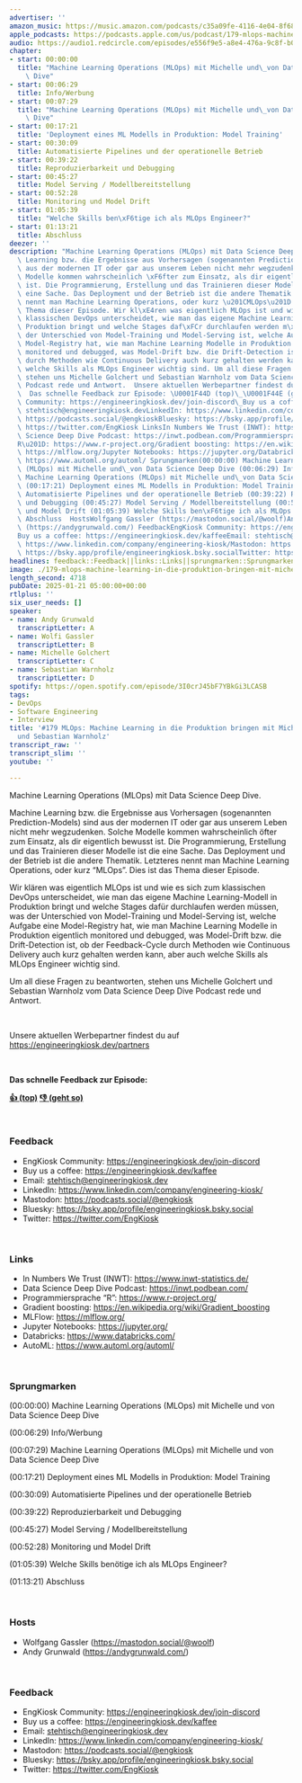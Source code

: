 ```yaml
---
advertiser: ''
amazon_music: https://music.amazon.com/podcasts/c35a09fe-4116-4e04-8f68-77d61b112e46/engineering-kiosk
apple_podcasts: https://podcasts.apple.com/us/podcast/179-mlops-machine-learning-in-die-produktion-bringen/id1603082924?i=1000684795392&uo=4
audio: https://audio1.redcircle.com/episodes/e556f9e5-a8e4-476a-9c8f-b0a32284d2fc/stream.mp3
chapter:
- start: 00:00:00
  title: "Machine Learning Operations (MLOps) mit Michelle und\_von Data Science Deep\
    \ Dive"
- start: 00:06:29
  title: Info/Werbung
- start: 00:07:29
  title: "Machine Learning Operations (MLOps) mit Michelle und\_von Data Science Deep\
    \ Dive"
- start: 00:17:21
  title: 'Deployment eines ML Modells in Produktion: Model Training'
- start: 00:30:09
  title: Automatisierte Pipelines und der operationelle Betrieb
- start: 00:39:22
  title: Reproduzierbarkeit und Debugging
- start: 00:45:27
  title: Model Serving / Modellbereitstellung
- start: 00:52:28
  title: Monitoring und Model Drift
- start: 01:05:39
  title: "Welche Skills ben\xF6tige ich als MLOps Engineer?"
- start: 01:13:21
  title: Abschluss
deezer: ''
description: "Machine Learning Operations (MLOps) mit Data Science Deep Dive. Machine\
  \ Learning bzw. die Ergebnisse aus Vorhersagen (sogenannten Prediction-Models) sind\
  \ aus der modernen IT oder gar aus unserem Leben nicht mehr wegzudenken. Solche\
  \ Modelle kommen wahrscheinlich \xF6fter zum Einsatz, als dir eigentlich bewusst\
  \ ist. Die Programmierung, Erstellung und das Trainieren dieser Modelle ist die\
  \ eine Sache. Das Deployment und der Betrieb ist die andere Thematik. Letzteres\
  \ nennt man Machine Learning Operations, oder kurz \u201CMLOps\u201D. Dies ist das\
  \ Thema dieser Episode. Wir kl\xE4ren was eigentlich MLOps ist und wie es sich zum\
  \ klassischen DevOps unterscheidet, wie man das eigene Machine Learning-Modell in\
  \ Produktion bringt und welche Stages daf\xFCr durchlaufen werden m\xFCssen, was\
  \ der Unterschied von Model-Training und Model-Serving ist, welche Aufgabe eine\
  \ Model-Registry hat, wie man Machine Learning Modelle in Produktion eigentlich\
  \ monitored und debugged, was Model-Drift bzw. die Drift-Detection ist, ob der Feedback-Cycle\
  \ durch Methoden wie Continuous Delivery auch kurz gehalten werden kann, aber auch\
  \ welche Skills als MLOps Engineer wichtig sind. Um all diese Fragen zu beantworten,\
  \ stehen uns Michelle Golchert und Sebastian Warnholz vom Data Science Deep Dive\
  \ Podcast rede und Antwort.  Unsere aktuellen Werbepartner findest du auf https://engineeringkiosk.dev/partners\
  \  Das schnelle Feedback zur Episode: \U0001F44D (top)\_\U0001F44E (geht so)  FeedbackEngKiosk\
  \ Community: https://engineeringkiosk.dev/join-discord\_Buy us a coffee: https://engineeringkiosk.dev/kaffeeEmail:\
  \ stehtisch@engineeringkiosk.devLinkedIn: https://www.linkedin.com/company/engineering-kiosk/Mastodon:\
  \ https://podcasts.social/@engkioskBluesky: https://bsky.app/profile/engineeringkiosk.bsky.socialTwitter:\
  \ https://twitter.com/EngKiosk LinksIn Numbers We Trust (INWT): https://www.inwt-statistics.de/Data\
  \ Science Deep Dive Podcast: https://inwt.podbean.com/Programmiersprache \u201C\
  R\u201D: https://www.r-project.org/Gradient boosting: https://en.wikipedia.org/wiki/Gradient_boostingMLFlow:\
  \ https://mlflow.org/Jupyter Notebooks: https://jupyter.org/Databricks: https://www.databricks.com/AutoML:\
  \ https://www.automl.org/automl/ Sprungmarken(00:00:00) Machine Learning Operations\
  \ (MLOps) mit Michelle und\_von Data Science Deep Dive (00:06:29) Info/Werbung (00:07:29)\
  \ Machine Learning Operations (MLOps) mit Michelle und\_von Data Science Deep Dive\
  \ (00:17:21) Deployment eines ML Modells in Produktion: Model Training (00:30:09)\
  \ Automatisierte Pipelines und der operationelle Betrieb (00:39:22) Reproduzierbarkeit\
  \ und Debugging (00:45:27) Model Serving / Modellbereitstellung (00:52:28) Monitoring\
  \ und Model Drift (01:05:39) Welche Skills ben\xF6tige ich als MLOps Engineer? (01:13:21)\
  \ Abschluss  HostsWolfgang Gassler (https://mastodon.social/@woolf)Andy Grunwald\
  \ (https://andygrunwald.com/) FeedbackEngKiosk Community: https://engineeringkiosk.dev/join-discord\_\
  Buy us a coffee: https://engineeringkiosk.dev/kaffeeEmail: stehtisch@engineeringkiosk.devLinkedIn:\
  \ https://www.linkedin.com/company/engineering-kiosk/Mastodon: https://podcasts.social/@engkioskBluesky:\
  \ https://bsky.app/profile/engineeringkiosk.bsky.socialTwitter: https://twitter.com/EngKiosk"
headlines: feedback::Feedback||links::Links||sprungmarken::Sprungmarken||hosts::Hosts
image: ./179-mlops-machine-learning-in-die-produktion-bringen-mit-michelle-golchert-und-sebastian-warnholz.jpg
length_second: 4718
pubDate: 2025-01-21 05:00:00+00:00
rtlplus: ''
six_user_needs: []
speaker:
- name: Andy Grunwald
  transcriptLetter: A
- name: Wolfi Gassler
  transcriptLetter: B
- name: Michelle Golchert
  transcriptLetter: C
- name: Sebastian Warnholz
  transcriptLetter: D
spotify: https://open.spotify.com/episode/3I0crJ45bF7YBkGi3LCASB
tags:
- DevOps
- Software Engineering
- Interview
title: '#179 MLOps: Machine Learning in die Produktion bringen mit Michelle Golchert
  und Sebastian Warnholz'
transcript_raw: ''
transcript_slim: ''
youtube: ''

---
```

<p><span>Machine Learning Operations (MLOps) mit Data Science Deep Dive.</span></p><p><span>Machine Learning bzw. die Ergebnisse aus Vorhersagen (sogenannten Prediction-Models) sind aus der modernen IT oder gar aus unserem Leben nicht mehr wegzudenken. Solche Modelle kommen wahrscheinlich öfter zum Einsatz, als dir eigentlich bewusst ist. Die Programmierung, Erstellung und das Trainieren dieser Modelle ist die eine Sache. Das Deployment und der Betrieb ist die andere Thematik. Letzteres nennt man Machine Learning Operations, oder kurz “MLOps”. Dies ist das Thema dieser Episode.</span></p><p><span>Wir klären was eigentlich MLOps ist und wie es sich zum klassischen DevOps unterscheidet, wie man das eigene Machine Learning-Modell in Produktion bringt und welche Stages dafür durchlaufen werden müssen, was der Unterschied von Model-Training und Model-Serving ist, welche Aufgabe eine Model-Registry hat, wie man Machine Learning Modelle in Produktion eigentlich monitored und debugged, was Model-Drift bzw. die Drift-Detection ist, ob der Feedback-Cycle durch Methoden wie Continuous Delivery auch kurz gehalten werden kann, aber auch welche Skills als MLOps Engineer wichtig sind.</span></p><p><span>Um all diese Fragen zu beantworten, stehen uns Michelle Golchert und Sebastian Warnholz vom Data Science Deep Dive Podcast rede und Antwort.</span></p><p><br></p><p>Unsere aktuellen Werbepartner findest du auf <a href="https://engineeringkiosk.dev/partners">https://engineeringkiosk.dev/partners</a></p><p><br></p><p><strong>Das schnelle Feedback zur Episode:</strong></p><p><a href="https://api.openpodcast.dev/feedback/179/upvote" rel="nofollow"><strong>👍 (top)</strong></a><strong> </strong><a href="https://api.openpodcast.dev/feedback/179/downvote" rel="nofollow"><strong>👎 (geht so)</strong></a></p><p><br></p><h3 id="feedback">Feedback</h3><ul><li>EngKiosk Community: <a href="https://engineeringkiosk.dev/join-discord">https://engineeringkiosk.dev/join-discord</a> </li><li>Buy us a coffee: <a href="https://engineeringkiosk.dev/kaffee">https://engineeringkiosk.dev/kaffee</a></li><li>Email: <a href="mailto:stehtisch@engineeringkiosk.dev" rel="nofollow">stehtisch@engineeringkiosk.dev</a></li><li>LinkedIn: <a href="https://www.linkedin.com/company/engineering-kiosk/" rel="nofollow">https://www.linkedin.com/company/engineering-kiosk/</a></li><li>Mastodon: <a href="https://podcasts.social/@engkiosk" rel="nofollow">https://podcasts.social/@engkiosk</a></li><li>Bluesky: <a href="https://bsky.app/profile/engineeringkiosk.bsky.social" rel="nofollow">https://bsky.app/profile/engineeringkiosk.bsky.social</a></li><li>Twitter: <a href="https://twitter.com/EngKiosk" rel="nofollow">https://twitter.com/EngKiosk</a></li></ul><p><br></p><h3 id="links">Links</h3><ul><li>In Numbers We Trust (INWT): <a href="https://www.inwt-statistics.de/" rel="nofollow">https://www.inwt-statistics.de/</a></li><li>Data Science Deep Dive Podcast: <a href="https://inwt.podbean.com/" rel="nofollow">https://inwt.podbean.com/</a></li><li>Programmiersprache “R”: <a href="https://www.r-project.org/" rel="nofollow">https://www.r-project.org/</a></li><li>Gradient boosting: <a href="https://en.wikipedia.org/wiki/Gradient_boosting" rel="nofollow">https://en.wikipedia.org/wiki/Gradient_boosting</a></li><li>MLFlow: <a href="https://mlflow.org/" rel="nofollow">https://mlflow.org/</a></li><li>Jupyter Notebooks: <a href="https://jupyter.org/" rel="nofollow">https://jupyter.org/</a></li><li>Databricks: <a href="https://www.databricks.com/" rel="nofollow">https://www.databricks.com/</a></li><li>AutoML: <a href="https://www.automl.org/automl/" rel="nofollow">https://www.automl.org/automl/</a></li></ul><p><br></p><h3 id="sprungmarken">Sprungmarken</h3><p>(00:00:00) Machine Learning Operations (MLOps) mit Michelle und von Data Science Deep Dive</p><p>(00:06:29) Info/Werbung</p><p>(00:07:29) Machine Learning Operations (MLOps) mit Michelle und von Data Science Deep Dive</p><p>(00:17:21) Deployment eines ML Modells in Produktion: Model Training</p><p>(00:30:09) Automatisierte Pipelines und der operationelle Betrieb</p><p>(00:39:22) Reproduzierbarkeit und Debugging</p><p>(00:45:27) Model Serving / Modellbereitstellung</p><p>(00:52:28) Monitoring und Model Drift</p><p>(01:05:39) Welche Skills benötige ich als MLOps Engineer?</p><p>(01:13:21) Abschluss</p><p><br></p><h3 id="hosts">Hosts</h3><ul><li>Wolfgang Gassler (<a href="https://mastodon.social/@woolf" rel="nofollow">https://mastodon.social/@woolf</a>)</li><li>Andy Grunwald (<a href="https://andygrunwald.com/" rel="nofollow">https://andygrunwald.com/</a>)</li></ul><p><br></p><h3 id="feedback">Feedback</h3><ul><li>EngKiosk Community: <a href="https://engineeringkiosk.dev/join-discord">https://engineeringkiosk.dev/join-discord</a> </li><li>Buy us a coffee: <a href="https://engineeringkiosk.dev/kaffee">https://engineeringkiosk.dev/kaffee</a></li><li>Email: <a href="mailto:stehtisch@engineeringkiosk.dev" rel="nofollow">stehtisch@engineeringkiosk.dev</a></li><li>LinkedIn: <a href="https://www.linkedin.com/company/engineering-kiosk/" rel="nofollow">https://www.linkedin.com/company/engineering-kiosk/</a></li><li>Mastodon: <a href="https://podcasts.social/@engkiosk" rel="nofollow">https://podcasts.social/@engkiosk</a></li><li>Bluesky: <a href="https://bsky.app/profile/engineeringkiosk.bsky.social" rel="nofollow">https://bsky.app/profile/engineeringkiosk.bsky.social</a></li><li>Twitter: <a href="https://twitter.com/EngKiosk" rel="nofollow">https://twitter.com/EngKiosk</a></li></ul>